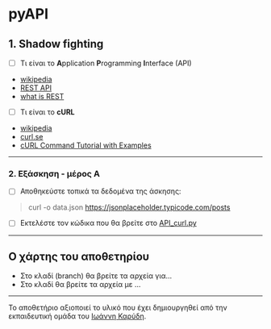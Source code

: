 # pyAPI

## 1. Shadow fighting
- [ ] Τι είναι το **A**pplication **P**rogramming **I**nterface (API)
* [wikipedia](https://en.wikipedia.org/wiki/API)
* [REST API](https://www.redhat.com/en/topics/api/what-is-a-rest-api)
* [what is REST](https://restfulapi.net/)

- [ ] Τι είναι το **cURL**
* [wikipedia](https://en.wikipedia.org/wiki/CURL)
* [curl.se](https://curl.se/)
* [cURL Command Tutorial with Examples](https://github.com/diogenisAl/pyAPI/blob/main/additional_files/cURL%20Command%20Tutorial%20with%20Examples.pdf)

---

### 2. Εξάσκηση - μέρος Α
- [ ] Αποθηκεύστε τοπικά τα δεδομένα της άσκησης:
> curl -o data.json https://jsonplaceholder.typicode.com/posts

- [ ] Εκτελέστε τον κώδικα που θα βρείτε στο [API_curl.py](https://github.com/diogenisAl/pyAPI/blob/main/source_code/API_curl.py)

---
## Ο χάρτης του αποθετηρίου
* Στο κλαδί (branch) []() θα βρείτε τα αρχεία για...
* Στο κλαδί []() θα βρείτε τα αρχεία με ...

---

Το αποθετήριο αξιοποιεί το υλικό που έχει δημιουργηθεί από την εκπαιδευτική ομάδα του [Ιωάννη Καρύδη](https://github.com/ioanniskarydis).
